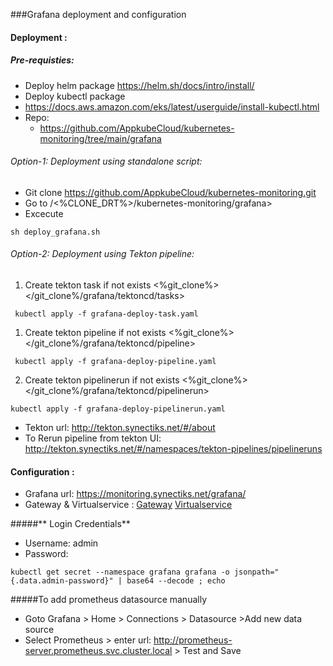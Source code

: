 ###Grafana deployment and configuration

#### Deployment :

##### Pre-requisties: 
- Deploy helm package https://helm.sh/docs/intro/install/
- Deploy kubectl package
 -  https://docs.aws.amazon.com/eks/latest/userguide/install-kubectl.html
- Repo: 
     - https://github.com/AppkubeCloud/kubernetes-monitoring/tree/main/grafana

###### Option-1: Deployment using standalone script:
-  Git clone https://github.com/AppkubeCloud/kubernetes-monitoring.git
-  Go to /<%CLONE_DRT%>/kubernetes-monitoring/grafana>
-  Excecute 
```shell
sh deploy_grafana.sh
```

###### Option-2: Deployment using Tekton pipeline:
 1. Create tekton task if not exists
 <%git_clone%></git_clone%/grafana/tektoncd/tasks>
```shell
 kubectl apply -f grafana-deploy-task.yaml
```

 1. Create tekton pipeline if not exists
 <%git_clone%></git_clone%/grafana/tektoncd/pipeline>
```shell
 kubectl apply -f grafana-deploy-pipeline.yaml
```
 
 2. Create tekton pipelinerun if not exists
 <%git_clone%></git_clone%/grafana/tektoncd/pipelinerun>
 ```shell
kubectl apply -f grafana-deploy-pipelinerun.yaml
```
 
-  Tekton url: http://tekton.synectiks.net/#/about
-  To Rerun pipeline from tekton UI: http://tekton.synectiks.net/#/namespaces/tekton-pipelines/pipelineruns

#### Configuration :
- Grafana url: https://monitoring.synectiks.net/grafana/
- Gateway & Virtualservice :  [Gateway](https://github.com/AppkubeCloud/kubernetes-monitoring/blob/main/prometheus/kubernetes-monitoring-vs.yaml "Gateway")  [Virtualservice](https://github.com/AppkubeCloud/kubernetes-monitoring/blob/main/prometheus/kubernetes-monitoring-vs.yaml "Virtualservice")
  
#####** Login Credentials**
- Username: admin
- Password:
```shell
kubectl get secret --namespace grafana grafana -o jsonpath="{.data.admin-password}" | base64 --decode ; echo
```
#####To add prometheus datasource manually
- Goto Grafana > Home > Connections > Datasource >Add new data source
- Select Prometheus > enter url:  http://prometheus-server.prometheus.svc.cluster.local > Test and Save

